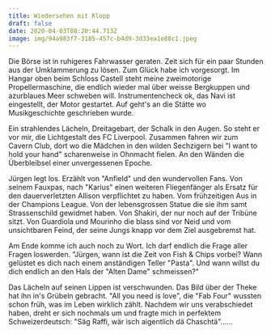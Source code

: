 ```yaml
---
title: Wiedersehen mit Klopp
draft: false
date: 2020-04-03T08:20:44.713Z
image: img/94a983f7-3185-457c-b4d9-3d33ea1e88c1.jpeg
---
```

Die Börse ist in ruhigeres Fahrwasser geraten. Zeit sich für ein paar Stunden aus der Umklammerung zu lösen. Zum Glück habe ich vorgesorgt. Im Hangar oben beim Schloss Castell steht meine zweimotorige Propellermaschine, die endlich wieder mal über weisse Bergkuppen und azurblaues Meer schweben will. Instrumentencheck ok, das Navi ist eingestellt, der Motor gestartet. Auf geht's an die Stätte wo Musikgeschichte geschrieben wurde.

Ein strahlendes Lächeln, Dreitagebart, der Schalk in den Augen. So steht er vor mir, die Lichtgestalt des FC Liverpool. Zusammen fahren wir zum Cavern Club, dort wo die Mädchen in den wilden Sechzigern bei "I want to hold your hand" scharenweise in Ohnmacht fielen. An den Wänden die Überbleibsel einer unvergessenen Epoche.

Jürgen legt los. Erzählt von "Anfield" und den wundervollen Fans. Von seinem Fauxpas, nach "Karius" einen weiteren Fliegenfänger als Ersatz für den dauerverletzten Allison verpflichtet zu haben. Vom frühzeitigen Aus in der Champions League. Von der lebensgrossen Statue die sie ihm samt Strassenschild gewidmet haben. Von Shakiri, der nur noch auf der Tribüne sitzt. Von Guardiola und Mourinho die blass sind vor Neid und vom unsichtbaren Feind, der seine Jungs knapp vor dem Ziel ausgebremst hat.

Am Ende komme ich auch noch zu Wort. Ich darf endlich die Frage aller Fragen loswerden. "Jürgen, wann ist die Zeit von Fish & Chips vorbei? Wann gelüstet es dich nach einem anständigen Teller "Pasta". Und wann willst du dich endlich an den Hals der "Alten Dame" schmeissen?"

Das Lächeln auf seinen Lippen ist verschwunden. Das Bild über der Theke hat ihn in's Grübeln gebracht. "All you need is love", die "Fab Four" wussten schon früh, was im Leben wirklich zählt. Nachdem wir uns verabschiedet haben, dreht er sich nochmals um und fragte mich in perfektem Schweizerdeutsch: "Säg Raffi, wär isch aigentlich dä Chaschtä"......